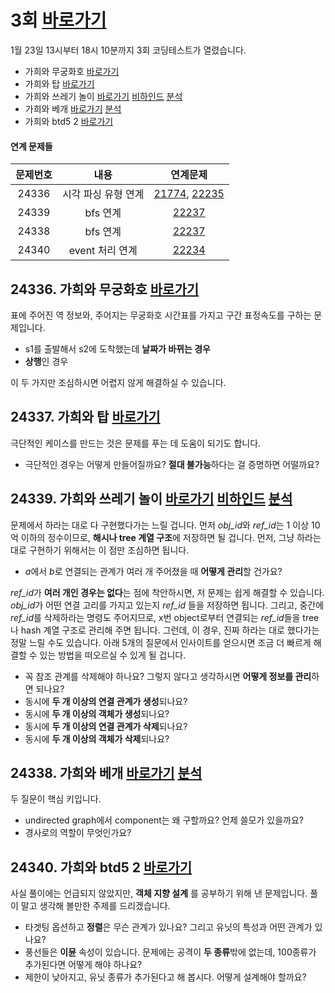 # 3회 [바로가기](https://www.acmicpc.net/contest/view/755) 
1월 23일 13시부터 18시 10분까지 3회 코딩테스트가 열렸습니다. 
 
* 가희와 무궁화호 [바로가기](https://www.acmicpc.net/problem/24336) 
* 가희와 탑 [바로가기](https://www.acmicpc.net/problem/24337) 
* 가희와 쓰레기 놀이 [바로가기](https://www.acmicpc.net/problem/24339) [비하인드](https://codingdog.tistory.com/659) [분석](https://codingdog.tistory.com/660) 
* 가희와 베개 [바로가기](https://www.acmicpc.net/problem/24338) [분석](https://codingdog.tistory.com/657) 
* 가희와 btd5 2 [바로가기](https://www.acmicpc.net/problem/24340) 

#### 연계 문제들
|문제번호|내용|연계문제|
|:------:|:-------------:|:-----:|
|24336|시각 파싱 유형 연계|[21774](https://www.acmicpc.net/problem/21774), [22235](https://www.acmicpc.net/problem/21774)|
|24339|bfs 연계|[22237](https://www.acmicpc.net/problem/22237)|
|24338|bfs 연계|[22237](https://www.acmicpc.net/problem/22237)|
|24340|event 처리 연계|[22234](https://www.acmicpc.net/problem/22234)|

## 24336. 가희와 무궁화호 [바로가기](https://www.acmicpc.net/problem/24336)
표에 주어진 역 정보와, 주어지는 무궁화호 시간표를 가지고 구간 표정속도를 구하는 문제입니다.
* s1를 출발해서 s2에 도착했는데 **날짜가 바뀌는 경우**
* **상행**인 경우

이 두 가지만 조심하시면 어렵지 않게 해결하실 수 있습니다.

## 24337. 가희와 탑 [바로가기](https://www.acmicpc.net/24337)
극단적인 케이스를 만드는 것은 문제를 푸는 데 도움이 되기도 합니다.
* 극단적인 경우는 어떻게 만들어질까요? **절대 불가능**하다는 걸 증명하면 어떨까요?

## 24339. 가희와 쓰레기 놀이 [바로가기](https://www.acmicpc.net/problem/24339) [비하인드](https://codingdog.tistory.com/659) [분석](https://codingdog.tistory.com/660) 
문제에서 하라는 대로 다 구현했다가는 느릴 겁니다. 먼저 *obj_id*와 *ref_id*는 1 이상 10억 이하의 정수이므로, **해시나 tree 계열 구조**에 저장하면 될 겁니다. 먼저, 그냥 하라는 대로 구현하기 위해서는 이 점만 조심하면 됩니다.
* *a*에서 *b*로 연결되는 관계가 여러 개 주어졌을 때 **어떻게 관리**할 건가요?

*ref_id*가 **여러 개인 경우는 없다**는 점에 착안하시면, 저 문제는 쉽게 해결할 수 있습니다. *obj_id*가 어떤 연결 고리를 가지고 있는지 *ref_id* 들을 저장하면 됩니다. 그리고, 중간에 *ref_id*를 삭제하라는 명령도 주어지므로, x번 object로부터 연결되는 *ref_id*들을 tree나 hash 계열 구조로 관리해 주면 됩니다. 그런데, 이 경우, 진짜 하라는 대로 했다가는 정말 느릴 수도 있습니다. 아래 5개의 질문에서 인사이트를 얻으시면 조금 더 빠르게 해결할 수 있는 방법을 떠오르실 수 있게 될 겁니다.
* 꼭 참조 관계를 삭제해야 하나요? 그렇지 않다고 생각하시면 **어떻게 정보를 관리**하면 되나요?
* 동시에 **두 개 이상의 연결 관계가 생성**되나요?
* 동시에 **두 개 이상의 객체가 생성**되나요?
* 동시에 **두 개 이상의 연결 관계가 삭제**되나요?
* 동시에 **두 개 이상의 객체가 삭제**되나요?

## 24338. 가희와 베개 [바로가기](https://www.acmicpc.net/problem/24338) [분석](https://codingdog.tistory.com/657)  
두 질문이 핵심 키입니다.
* undirected graph에서 component는 왜 구할까요? 언제 쓸모가 있을까요?
* 경사로의 역할이 무엇인가요?

## 24340. 가희와 btd5 2 [바로가기](https://www.acmicpc.net/problem/24340)  
사실 풀이에는 언급되지 않았지만, **객체 지향 설계** 를 공부하기 위해 낸 문제입니다. 풀이 말고 생각해 볼만한 주제를 드리겠습니다.
* 타겟팅 옵션하고 **정렬**은 무슨 관계가 있나요? 그리고 유닛의 특성과 어떤 관계가 있나요?
* 풍선들은 **이뮨** 속성이 있습니다. 문제에는 공격이 **두 종류**밖에 없는데, 100종류가 추가된다면 어떻게 해야 하나요?
* 제한이 낮아지고, 유닛 종류가 추가된다고 해 봅시다. 어떻게 설계해야 할까요?
